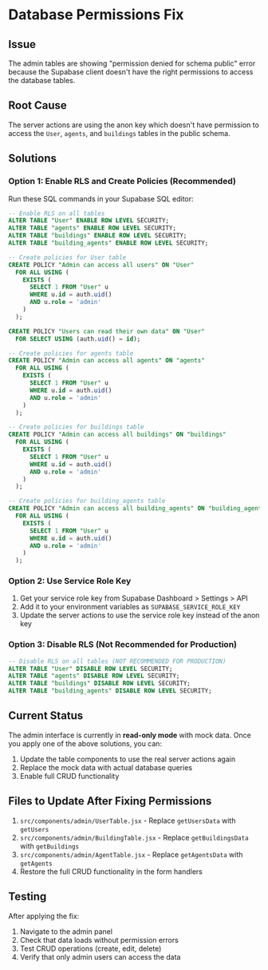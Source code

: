 # Database Permissions Fix

## Issue
The admin tables are showing "permission denied for schema public" error because the Supabase client doesn't have the right permissions to access the database tables.

## Root Cause
The server actions are using the anon key which doesn't have permission to access the `User`, `agents`, and `buildings` tables in the public schema.

## Solutions

### Option 1: Enable RLS and Create Policies (Recommended)

Run these SQL commands in your Supabase SQL editor:

```sql
-- Enable RLS on all tables
ALTER TABLE "User" ENABLE ROW LEVEL SECURITY;
ALTER TABLE "agents" ENABLE ROW LEVEL SECURITY;
ALTER TABLE "buildings" ENABLE ROW LEVEL SECURITY;
ALTER TABLE "building_agents" ENABLE ROW LEVEL SECURITY;

-- Create policies for User table
CREATE POLICY "Admin can access all users" ON "User"
  FOR ALL USING (
    EXISTS (
      SELECT 1 FROM "User" u 
      WHERE u.id = auth.uid() 
      AND u.role = 'admin'
    )
  );

CREATE POLICY "Users can read their own data" ON "User"
  FOR SELECT USING (auth.uid() = id);

-- Create policies for agents table
CREATE POLICY "Admin can access all agents" ON "agents"
  FOR ALL USING (
    EXISTS (
      SELECT 1 FROM "User" u 
      WHERE u.id = auth.uid() 
      AND u.role = 'admin'
    )
  );

-- Create policies for buildings table
CREATE POLICY "Admin can access all buildings" ON "buildings"
  FOR ALL USING (
    EXISTS (
      SELECT 1 FROM "User" u 
      WHERE u.id = auth.uid() 
      AND u.role = 'admin'
    )
  );

-- Create policies for building_agents table
CREATE POLICY "Admin can access all building_agents" ON "building_agents"
  FOR ALL USING (
    EXISTS (
      SELECT 1 FROM "User" u 
      WHERE u.id = auth.uid() 
      AND u.role = 'admin'
    )
  );
```

### Option 2: Use Service Role Key

1. Get your service role key from Supabase Dashboard > Settings > API
2. Add it to your environment variables as `SUPABASE_SERVICE_ROLE_KEY`
3. Update the server actions to use the service role key instead of the anon key

### Option 3: Disable RLS (Not Recommended for Production)

```sql
-- Disable RLS on all tables (NOT RECOMMENDED FOR PRODUCTION)
ALTER TABLE "User" DISABLE ROW LEVEL SECURITY;
ALTER TABLE "agents" DISABLE ROW LEVEL SECURITY;
ALTER TABLE "buildings" DISABLE ROW LEVEL SECURITY;
ALTER TABLE "building_agents" DISABLE ROW LEVEL SECURITY;
```

## Current Status

The admin interface is currently in **read-only mode** with mock data. Once you apply one of the above solutions, you can:

1. Update the table components to use the real server actions again
2. Replace the mock data with actual database queries
3. Enable full CRUD functionality

## Files to Update After Fixing Permissions

1. `src/components/admin/UserTable.jsx` - Replace `getUsersData` with `getUsers`
2. `src/components/admin/BuildingTable.jsx` - Replace `getBuildingsData` with `getBuildings`
3. `src/components/admin/AgentTable.jsx` - Replace `getAgentsData` with `getAgents`
4. Restore the full CRUD functionality in the form handlers

## Testing

After applying the fix:

1. Navigate to the admin panel
2. Check that data loads without permission errors
3. Test CRUD operations (create, edit, delete)
4. Verify that only admin users can access the data
